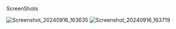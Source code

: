 ScreenShots

![Screenshot_20240916_163635](https://github.com/user-attachments/assets/fd4c6e75-0697-41d9-99e0-bfc4b9e64169)
![Screenshot_20240916_163719](https://github.com/user-attachments/assets/cd7e9c1e-ce32-4d77-8dae-8c49f6bcfa28)


